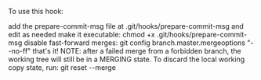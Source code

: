 To use this hook:

add the prepare-commit-msg file at .git/hooks/prepare-commit-msg and edit as needed
make it executable: chmod +x .git/hooks/prepare-commit-msg
disable fast-forward merges: git config branch.master.mergeoptions "--no-ff"
that's it!
NOTE: after a failed merge from a forbidden branch, the working tree will still be in a MERGING state. To discard the local working copy state, run: git reset --merge
